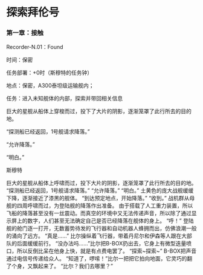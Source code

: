 # 探索拜伦号



### 第一章：接触



Recorder-N.01：Found

时间：保密

任务部署：+0时（斯穆特的任务钟）

地点：保密，A300泰坦级运输舰内；

任务：进入未知舰体的内部，探索并带回相关信息



巨大的星舰从船体上穿梭而过，投下了大片的阴影，逐渐笼罩了此行所去的目的地。



“探测船已经返回，1号舰请求降落。”



“允许降落。”



“明白。”



斯穆特



  巨大的星舰从船体上呼啸而过，投下大片的阴影，逐渐笼罩了此行所去的目的地。
  “探测船已经返回，1号舰请求降落。”
  “允许降落。”
  “明白。”
  土黄色的庞大战舰缓缓下降，逐渐接近了漆黑的舰体。
  “到达预定地点，开始降落。”
  “收到。”
  战机群从母舰的四周呼啸而过，为登陆舰的降落作出准备。
  由于搭载了人工重力装置，所以飞船的降落甚至没有一丝震动。而真空的环境中又无法传递声音，所以除了通过显示屏上的数字，人们甚至无法确定自己是否已经降落在舰体的身上。
  “呼！”
  登陆舰的舱门逐一打开，无数蓄势待发的飞行器和自动机器人蜂拥而出，仿佛浪潮一般的涌向了远方。
  “真是……”
  比尔操纵着飞行器，带着丹尼尔和伊森等人跟在大部队的后面缓缓前行。
  “没办法吗……”比尔把B-BOX扔出去，它身上有微型迭量喷口，所以反倒比呆在他身上快，就是有点费电罢了。
  “探索~探索~”
  B-BOX把声音通过电信号传递给众人。
  “知道了，啰嗦！”比尔一把把它拍向地面，它灵巧的翻了个身，又飘起来了。
  “比尔？我们去哪里？”